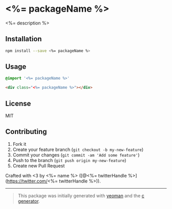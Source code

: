 # <%= packageName %>

<%= description %>

## Installation

```bash
npm install --save <%= packageName %>
```

## Usage

```css
@import '<%= packageName %>'
```

```html
<div class="<%= packageName %>"></div>
```

## License

MIT

## Contributing

1. Fork it
2. Create your feature branch (`git checkout -b my-new-feature`)
3. Commit your changes (`git commit -am 'Add some feature'`)
4. Push to the branch (`git push origin my-new-feature`)
5. Create new Pull Request

Crafted with <3 by <%= name %> ([@<%= twitterHandle %>](https://twitter.com/<%= twitterHandle %>)).

***

> This package was initially generated with [yeoman](http://yeoman.io) and the [c generator](https://github.com/johnotander/generator-c.git).
